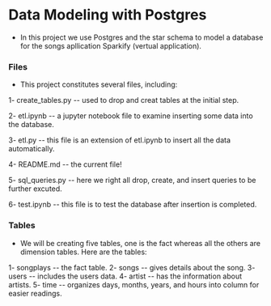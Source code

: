 # Data Modeling with Postgres

- In this project we use Postgres and the star schema to model a database for the songs apllication Sparkify (vertual application).

### Files
- This project constitutes several files, including:

 1- create_tables.py -- used to drop and creat tables at the initial step.
 
 2- etl.ipynb -- a jupyter notebook file to examine inserting some data into the database.
 
 3- etl.py -- this file is an extension of etl.ipynb to insert all the data automatically.
 
 4- README.md -- the current file!
 
 5- sql_queries.py -- here we right all drop, create, and insert queries to be further excuted.
 
 6- test.ipynb -- this file is to test the database after insertion is completed.
 

 ### Tables
 
 - We will be creating five tables, one is the fact whereas all the others are dimension tables. Here are the tables:
 
 1- songplays -- the fact table.
 2- songs -- gives details about the song.
 3- users -- includes the users data.
 4- artist -- has the information about artists.
 5- time -- organizes days, months, years, and hours into column for easier readings.
 
